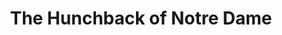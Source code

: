 ---
layout: film

excerpt: In fifteenth century Paris, Jehan, the evil brother of the archdeacon, plots with the gypsy king to foment a peasant revolt, which eventually leads to the peasants storming the Cathedral of Notre Dame. Meanwhile, Jehan's slave, a freakish hunchback named Quasimodo, falls in love with the young gypsy queen, Esmeralda, who in turn is in love with Phoebus, a gentleman soldier and a rogue with the ladies. Phoebus's gallant side is awakened by the beautiful peasant girl, and he soon returns her love. Unknown to him, his love is dangerous, because Jehan lusts for Esmeralda and is willing to kill the handsome soldier to possess her. But the hunchback will tolerate no harm coming to her, not even if it comes from his own master.
title: The Hunchback of Notre Dame
runtime: 133
genre:
- Romance
- Silent
- Drama
silent: yes
decade: 1920s
recommended: yes
editors-rating: 3.5
image:  /feature-images/Hunchback-Notre-Dame-1923.jpg
video: https://www.youtube.com/embed/pWa_SF1Kss8?rel=0&amp;controls=0&amp;showinfo=0
synopsis: In fifteenth century Paris, Jehan, the evil brother of the archdeacon, plots with the gypsy king to foment a peasant revolt, which eventually leads to the peasants storming the Cathedral of Notre Dame. Meanwhile, Jehan's slave, a freakish hunchback named Quasimodo, falls in love with the young gypsy queen, Esmeralda, who in turn is in love with Phoebus, a gentleman soldier and a rogue with the ladies. Phoebus's gallant side is awakened by the beautiful peasant girl, and he soon returns her love. Unknown to him, his love is dangerous, because Jehan lusts for Esmeralda and is willing to kill the handsome soldier to possess her. But the hunchback will tolerate no harm coming to her, not even if it comes from his own master.
director: Wallace Worsley
year: 1923
country: USA
cast:
- Lon Chaney
- Patsy Ruth Miller
- Norman Kerry
imdb: http://www.imdb.com/title/tt0014142/?ref_=nv_sr_4

--- 